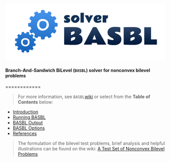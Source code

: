 ![](https://github.com/basblsolver/manual/blob/master/images/BASBL-logo-landscape.png)

#### **B**ranch-**A**nd-**S**andwich **B**i**L**evel (`BASBL`) solver for nonconvex bilevel problems
============

> For more information, see `BASBL`[wiki](https://github.com/basblsolver/manual/wiki)
> or select from the **Table of Contents** below:

* [Introduction](https://github.com/basblsolver/manual/wiki/Introduction)
* [Running BASBL](https://github.com/basblsolver/manual/wiki/Running-BASBL)
* [BASBL Output](https://github.com/basblsolver/manual/wiki/BASBL-Output)
* [BASBL Options](https://github.com/basblsolver/manual/wiki/BASBL-Options)
* [References](https://github.com/basblsolver/manual/wiki/References)

> The formulation of the bilevel test problems, brief analysis and helpful illustrations can be found on the wiki:
[A Test Set of Nonconvex Bilevel Problems](https://github.com/basblsolver/test-problems/wiki)
